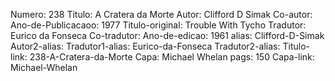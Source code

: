 Numero: 238
Titulo: A Cratera da Morte
Autor: Clifford D Simak
Co-autor: 
Ano-de-Publicacaoo: 1977
Titulo-original: Trouble With Tycho
Tradutor: Eurico da Fonseca
Co-tradutor: 
Ano-de-edicao: 1961
alias: Clifford-D-Simak
Autor2-alias: 
Tradutor1-alias: Eurico-da-Fonseca
Tradutor2-alias: 
Titulo-link: 238-A-Cratera-da-Morte
Capa: Michael Whelan
pags: 150
Capa-link: Michael-Whelan